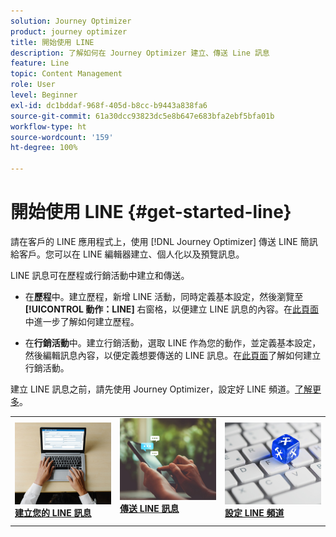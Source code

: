 ```yaml
---
solution: Journey Optimizer
product: journey optimizer
title: 開始使用 LINE
description: 了解如何在 Journey Optimizer 建立、傳送 Line 訊息
feature: Line
topic: Content Management
role: User
level: Beginner
exl-id: dc1bddaf-968f-405d-b8cc-b9443a838fa6
source-git-commit: 61a30dcc93823dc5e8b647e683bfa2ebf5bfa01b
workflow-type: ht
source-wordcount: '159'
ht-degree: 100%

---
```


# 開始使用 LINE {#get-started-line}

請在客戶的 LINE 應用程式上，使用 [!DNL Journey Optimizer] 傳送 LINE 簡訊給客戶。您可以在 LINE 編輯器建立、個人化以及預覽訊息。

LINE 訊息可在歷程或行銷活動中建立和傳送。 

* 在&#x200B;**歷程**&#x200B;中。建立歷程，新增 LINE 活動，同時定義基本設定，然後瀏覽至 **[!UICONTROL 動作：LINE]** 右窗格，以便建立 LINE 訊息的內容。在[此頁面](../building-journeys/journey-gs.md)中進一步了解如何建立歷程。

* 在&#x200B;**行銷活動**&#x200B;中。建立行銷活動，選取 LINE 作為您的動作，並定義基本設定，然後編輯訊息內容，以便定義想要傳送的 LINE 訊息。在[此頁面](../campaigns/create-campaign.md#configure)了解如何建立行銷活動。

建立 LINE 訊息之前，請先使用 Journey Optimizer，設定好 LINE 頻道。[了解更多](line-configuration.md)。

<table style="table-layout:fixed"><tr style="border: 0;">
<td>
<a href="create-line.md">
<img alt="銷售機會" src="../assets/do-not-localize/sms-create.jpeg">
</a>
<div><a href="create-line.md"><strong>建立您的 LINE 訊息</strong>
</div>
</td>
<td>
<a href="send-line.md">
<img alt="不頻繁" src="../assets/do-not-localize/sms-sending.jpg">
</a>
<div>
<a href="send-line.md"><strong>傳送 LINE 訊息</strong></a>
</div>
<p></td>
<td>
<a href="line-configuration.md">
<img alt="不頻繁" src="../assets/do-not-localize/inapp-config.jpg">
<div>
<a href="line-configuration.md"><strong>設定 LINE 頻道</strong>
</a>
</div>
</td>
</tr></table>
